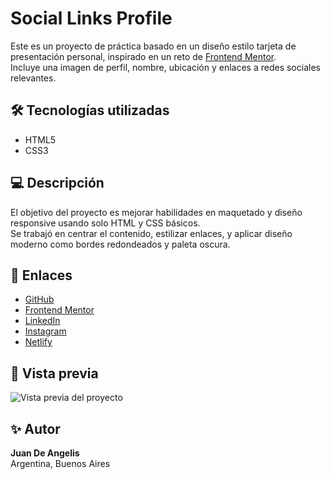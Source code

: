 # Social Links Profile

Este es un proyecto de práctica basado en un diseño estilo tarjeta de presentación personal, inspirado en un reto de [Frontend Mentor](https://www.frontendmentor.io/).  
Incluye una imagen de perfil, nombre, ubicación y enlaces a redes sociales relevantes.

## 🛠 Tecnologías utilizadas

- HTML5
- CSS3

## 💻 Descripción

El objetivo del proyecto es mejorar habilidades en maquetado y diseño responsive usando solo HTML y CSS básicos.  
Se trabajó en centrar el contenido, estilizar enlaces, y aplicar diseño moderno como bordes redondeados y paleta oscura.

## 🔗 Enlaces

- [GitHub](https://github.com/DeAngelis04)
- [Frontend Mentor](https://www.frontendmentor.io/profile/DeAngelis04)
- [LinkedIn](https://www.linkedin.com/in/juan-ignacio-de-angelis-977b0927a/)
- [Instagram](https://www.instagram.com/juan_de_angelis/)
- [Netlify](https://app.netlify.com/teams/deangelis04/sites)

## 📸 Vista previa

![Vista previa del proyecto](./preview.jpg)

## ✨ Autor

**Juan De Angelis**  
Argentina, Buenos Aires
